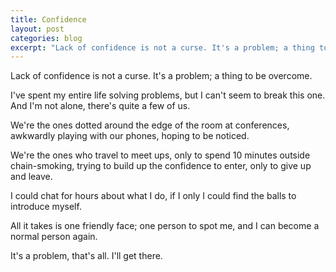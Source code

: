 ```yaml
---
title: Confidence
layout: post
categories: blog
excerpt: "Lack of confidence is not a curse. It's a problem; a thing to be overcome."
---
```


Lack of confidence is not a curse. It's a problem; a thing to be overcome.

I've spent my entire life solving problems, but I can't seem to break this one. And I'm not alone, there's quite a few of us.

We're the ones dotted around the edge of the room at conferences, awkwardly playing with our phones, hoping to be noticed.

We're the ones who travel to meet ups, only to spend 10 minutes outside chain-smoking, trying to build up the confidence to enter, only to give up and leave.

I could chat for hours about what I do, if I only I could find the balls to introduce myself.

All it takes is one friendly face; one person to spot me, and I can become a normal person again.

It's a problem, that's all. I'll get there.